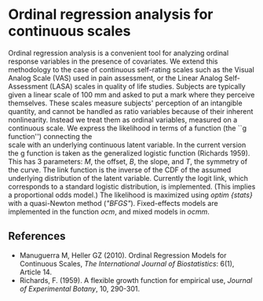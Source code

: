 Ordinal regression analysis for continuous scales
==================

Ordinal regression analysis is a convenient tool for analyzing ordinal response variables 
in the presence of covariates. We extend this methodology to the case of continuous self-rating 
scales such as the Visual Analog Scale (VAS) used in pain assessment, or the Linear Analog 
Self-Assessment (LASA) scales in quality of life studies. Subjects are
typically given a linear scale of 100 mm and asked to put a mark where they perceive
themselves. These scales  measure subjects' 
perception of an intangible quantity, and cannot be handled as ratio variables because of their 
inherent nonlinearity.  Instead we treat them as ordinal variables, measured on a continuous scale. We 
express  the likelihood in terms of a function (the ``g function'')
connecting the  
scale with an underlying continuous latent  variable. In the current version the g function 
is taken as 
the generalized logistic function (Richards 1959). This has 3 parameters: 
*M*, the offset, *B*, the slope, and *T*, the symmetry of the curve.
The link function is the inverse of the CDF of the assumed underlying distribution of the 
latent variable. Currently 
the logit link, which corresponds to a standard logistic distribution, is implemented. 
(This implies a proportional odds model.)  The likelihood is 
maximized using *optim {stats}* with a quasi-Newton method (*"BFGS"*). Fixed-effects models are implemented in the function *ocm*, and mixed models in  *ocmm*. 

## References

* Manuguerra M, Heller GZ (2010). Ordinal Regression Models for Continuous Scales, *The International Journal of Biostatistics*: 6(1), Article 14.
* Richards, F. (1959). A flexible growth function for empirical use, *Journal of Experimental Botany*, 10, 290-301.
